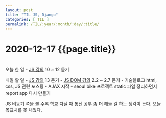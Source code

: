 ```yaml
---
layout: post
title: "TIL JS, Django"
categories: [ TIL ]
permalink: /TIL/:year/:month/:day/:title/
---
```


# 2020-12-17 {{page.title}}
&nbsp;  
오늘 한 일
    - [JS 강의](https://youtu.be/FN_D4Ihs3LE) 10 ~ 12 듣기

내일 할 일
    - [JS 강의](https://youtu.be/aoQSOZfz3vQ) 13 듣기
    - [JS DOM 강의](https://youtu.be/JscDdICRvgo) 2.2 ~ 2.7 듣기
    - 기술블로그 html, css, JS 관련 포스팅
    - AJAX 시작
    - seoul bike 프로젝트 static 파일 정리하면서 report app 다시 만들기

JS 비동기 쪽을 볼 수록 학교 다닐 때 통신 공부 좀 더 해둘 걸 하는 생각이 든다. 오늘 목표치를 못 채웠다.
